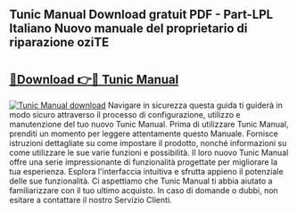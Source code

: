## Tunic Manual Download gratuit PDF - Part-LPL Italiano Nuovo manuale del proprietario di riparazione oziTE

# <h2><a href="http://dfgdps.blite.top/?on=Tunic+Manual">🔗Download 👉🔴 Tunic Manual</a></h2>

[![Tunic Manual download](https://i.imgur.com/lujVjoI.png)](http://dfgdps.blite.top/?on=Tunic+Manual)
Navigare in sicurezza questa guida ti guiderà in modo sicuro attraverso il processo di configurazione, utilizzo e manutenzione del tuo nuovo Tunic Manual. Prima di utilizzare Tunic Manual, prenditi un momento per leggere attentamente questo Manuale. Fornisce istruzioni dettagliate su come impostare il prodotto, nonché informazioni su come utilizzare le sue varie funzioni e possibilità. Il loro nuovo Tunic Manual offre una serie impressionante di funzionalità progettate per migliorare la tua esperienza. Esplora l'interfaccia intuitiva e sfrutta appieno il potenziale delle sue funzionalità. Ci aspettiamo che Tunic Manual ti abbia aiutato a familiarizzare con il tuo ultimo acquisto. In caso di domande o dubbi, non esitare a contattare il nostro Servizio Clienti.
